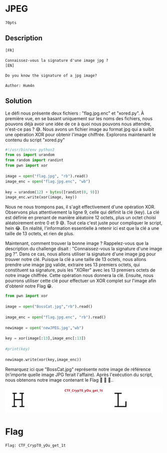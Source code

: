 # JPEG
```
70pts
```
## Description
```
[FR]

Connaissez-vous la signature d'une image jpg ?
[EN]

Do you know the signature of a jpg image?

Author: Hum4n

```
## Solution

Le défi nous présente deux fichiers : "flag.jpg.enc" et "xored.py". À première vue, en se basant uniquement sur les noms des fichiers, nous pouvons déjà avoir une idée de ce à quoi nous pouvons nous attendre, n'est-ce pas ? 😅. Nous avons un fichier image au format jpg qui a suibit une opération XOR pour obtenir l'image chiffrée. Explorons maintenant le contenu du script "xored.py"

```python
#!/usr/bin/env python3
from os import urandom
from random import randint
from pwn import xor

image = open("flag.jpg", "rb").read()
image_enc = open("flag.jpg.enc", "wb")

key = urandom(12) + bytes([randint(0, 9)])
image_enc.write(xor(image, key))
```
Nous ne nous trompons pas, il s'agit effectivement d'une opération XOR. Observons plus attentivement la ligne 9, celle qui définit la clé (key). La clé est définie en prenant de manière aléatoire 12 octets, plus un octet choisi aléatoirement entre 0 et 9 😅. Tout cela c'est juste pour compliquer le script, hein 😂. En réalité, l'information essentielle à retenir ici est que la clé a une taille de 13 octets, et rien de plus.

Maintenant, comment trouver la bonne image ? Rappelez-vous que la description du challenge disait : "Connaissez-vous la signature d'une image jpg ?". Dans ce cas, nous allons utiliser la signature d'une image jpg pour trouver notre clé. Puisque la clé a une taille de 13 octets, nous allons prendre une image jpg valide, extraire ses 13 premiers octets, qui constituent sa signature, puis les "XORer" avec les 13 premiers octets de notre image chiffrée. Cette opération nous donnera la clé. Ensuite, nous pourrons utiliser cette clé pour effectuer un XOR complet sur l'image afin d'obtenir notre Flag 😁.
```python
from pwn import xor

image = open("BossCat.jpg","rb").read()

image_enc = open("flag.jpg.enc", "rb").read()

newimage = open('newJPEG.jpg',"wb")

key = xor(image[:13],image_enc[:13])

#print(key)

newimage.write(xor(key,image_enc))
```
Remarquez ici que "BossCat.jpg" représente notre image de référence (n'importe quelle image JPG ferait l'affaire). Après l'exécution du script, nous obtenons notre image contenant le Flag 🥳 🥳 🥳..

<img src="File\FileJPEG\newJPEG.jpg">

# Flag
```
Flag: CTF_CrypT0_yOu_get_1t
